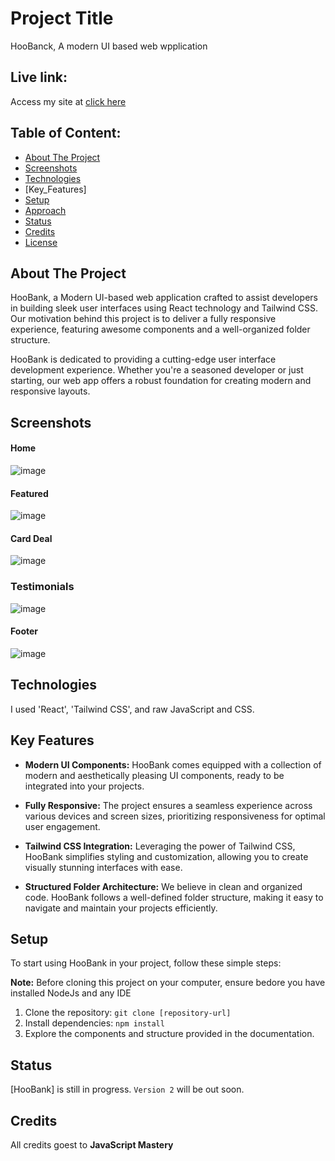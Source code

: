 # Project Title
HooBanck, A modern UI based web wpplication

## Live link:
Access my site at [click here](https://657defe266e83a5e5c2b64d5--preeminent-capybara-5a1764.netlify.app/)

## Table of Content:

- [About The Project](#about-the-Project)
- [Screenshots](#screenshots)
- [Technologies](#technologies)
- [Key_Features]
- [Setup](#setup)
- [Approach](#approach)
- [Status](#status)
- [Credits](#credits)
- [License](#license)

## About The Project
HooBank, a Modern UI-based web application crafted to assist developers in building sleek user interfaces using React technology and Tailwind CSS. Our motivation behind this project is to deliver a fully responsive experience, featuring awesome components and a well-organized folder structure.

HooBank is dedicated to providing a cutting-edge user interface development experience. Whether you're a seasoned developer or just starting, our web app offers a robust foundation for creating modern and responsive layouts.

## Screenshots

#### Home
![image](https://github.com/mkmasudrana806/modern-ui-bank-app/assets/86706671/12653ffe-db29-406b-a419-59c5fdf5d22f)

#### Featured
![image](https://github.com/mkmasudrana806/modern-ui-bank-app/assets/86706671/5349f02e-58af-40f7-8913-f1ec4119e116)

#### Card Deal
![image](https://github.com/mkmasudrana806/modern-ui-bank-app/assets/86706671/558fb0f6-5564-4b8c-8713-fb4cf235f22e)

### Testimonials
![image](https://github.com/mkmasudrana806/modern-ui-bank-app/assets/86706671/7a21f3a2-6ba9-4a68-b128-e6262de92aa1)

#### Footer
![image](https://github.com/mkmasudrana806/modern-ui-bank-app/assets/86706671/96149b02-96c1-47a3-a276-3205172c8c2e)


## Technologies
I used 'React', 'Tailwind CSS', and raw JavaScript and CSS.

## Key Features

- **Modern UI Components:** HooBank comes equipped with a collection of modern and aesthetically pleasing UI components, ready to be integrated into your projects.

- **Fully Responsive:** The project ensures a seamless experience across various devices and screen sizes, prioritizing responsiveness for optimal user engagement.

- **Tailwind CSS Integration:** Leveraging the power of Tailwind CSS, HooBank simplifies styling and customization, allowing you to create visually stunning interfaces with ease.

- **Structured Folder Architecture:** We believe in clean and organized code. HooBank follows a well-defined folder structure, making it easy to navigate and maintain your projects efficiently.

  
## Setup
To start using HooBank in your project, follow these simple steps:

**Note:** Before cloning this project on your computer, ensure bedore you have installed NodeJs and any IDE
1. Clone the repository: `git clone [repository-url]`
2. Install dependencies: `npm install`
3. Explore the components and structure provided in the documentation.

## Status
[HooBank] is still in progress. `Version 2` will be out soon.

## Credits
All credits goest to **JavaScript Mastery**

